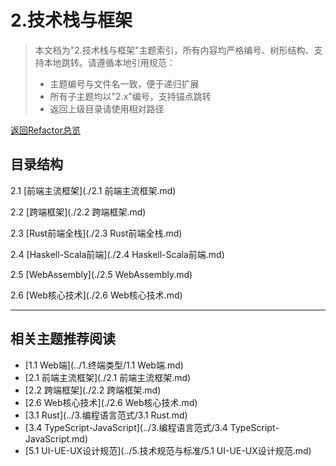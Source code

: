 # 2.技术栈与框架

> 本文档为"2.技术栈与框架"主题索引，所有内容均严格编号、树形结构、支持本地跳转。请遵循本地引用规范：
>
> - 主题编号与文件名一致，便于递归扩展
> - 所有子主题均以"2.x"编号，支持锚点跳转
> - 返回上级目录请使用相对路径

[返回Refactor总览](../README.md)

## 目录结构

2.1 [前端主流框架](./2.1 前端主流框架.md)

2.2 [跨端框架](./2.2 跨端框架.md)

2.3 [Rust前端全栈](./2.3 Rust前端全栈.md)

2.4 [Haskell-Scala前端](./2.4 Haskell-Scala前端.md)

2.5 [WebAssembly](./2.5 WebAssembly.md)

2.6 [Web核心技术](./2.6 Web核心技术.md)

---

## 相关主题推荐阅读

- [1.1 Web端](../1.终端类型/1.1 Web端.md)
- [2.1 前端主流框架](./2.1 前端主流框架.md)
- [2.2 跨端框架](./2.2 跨端框架.md)
- [2.6 Web核心技术](./2.6 Web核心技术.md)
- [3.1 Rust](../3.编程语言范式/3.1 Rust.md)
- [3.4 TypeScript-JavaScript](../3.编程语言范式/3.4 TypeScript-JavaScript.md)
- [5.1 UI-UE-UX设计规范](../5.技术规范与标准/5.1 UI-UE-UX设计规范.md)
